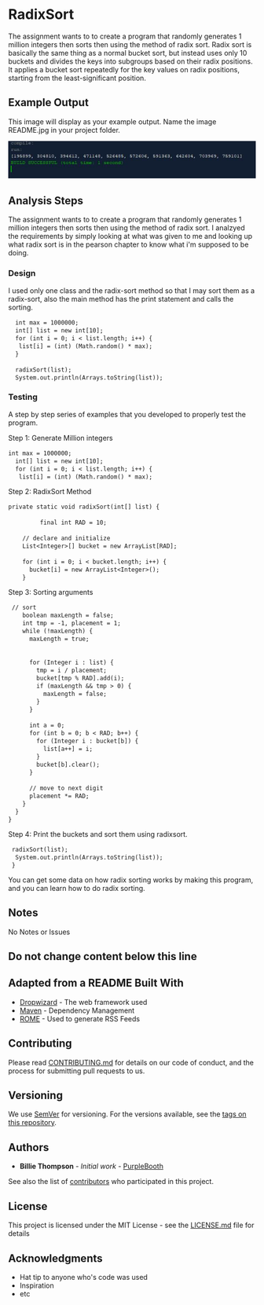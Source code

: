 # RadixSort

The assignment wants to to create a program that randomly generates 1 million integers then sorts then
using the method of radix sort. Radix sort is basically the same thing as a normal bucket sort, but instead
uses only 10 buckets and divides the keys into subgroups based on their radix positions. It applies a bucket sort repeatedly for the key values on radix positions, starting from the least-significant position.

## Example Output

This image will display as your example output. Name the image README.jpg in your project folder.

![Sample Output](README.jpg)

## Analysis Steps

The assignment wants to to create a program that randomly generates 1 million integers then sorts then
using the method of radix sort. I analzyed the requirements by simply looking at what was given to me 
and looking up what radix sort is in the pearson chapter to know what i'm supposed to be doing.

### Design

I used only one class and the radix-sort method so that I may sort them as a radix-sort, also the main method
has the print statement and calls the sorting.

```
  int max = 1000000;
  int[] list = new int[10]; 
  for (int i = 0; i < list.length; i++) {
   list[i] = (int) (Math.random() * max);
  }
  
  radixSort(list);
  System.out.println(Arrays.toString(list));
```

### Testing

A step by step series of examples that you developed to properly test the program. 

Step 1: Generate Million integers

```
int max = 1000000;
  int[] list = new int[10]; 
  for (int i = 0; i < list.length; i++) {
   list[i] = (int) (Math.random() * max);
```

Step 2: RadixSort Method

```
private static void radixSort(int[] list) {
       
         final int RAD = 10;
    
    // declare and initialize
    List<Integer>[] bucket = new ArrayList[RAD];
    
    for (int i = 0; i < bucket.length; i++) {
      bucket[i] = new ArrayList<Integer>();
    }
```

Step 3: Sorting arguments
```
 // sort
    boolean maxLength = false;
    int tmp = -1, placement = 1;
    while (!maxLength) {
      maxLength = true;
      
     
      for (Integer i : list) {
        tmp = i / placement;
        bucket[tmp % RAD].add(i);
        if (maxLength && tmp > 0) {
          maxLength = false;
        }
      }
      
      int a = 0;
      for (int b = 0; b < RAD; b++) {
        for (Integer i : bucket[b]) {
          list[a++] = i;
        }
        bucket[b].clear();
      }
      
      // move to next digit
      placement *= RAD;
    }
  }
}
```
Step 4: Print the buckets and sort them using radixsort.
```
 radixSort(list);
  System.out.println(Arrays.toString(list));
 }
```

You can get some data on how radix sorting works by making this program, and you 
can learn how to do radix sorting.

## Notes

No Notes or Issues

## Do not change content below this line
## Adapted from a README Built With

* [Dropwizard](http://www.dropwizard.io/1.0.2/docs/) - The web framework used
* [Maven](https://maven.apache.org/) - Dependency Management
* [ROME](https://rometools.github.io/rome/) - Used to generate RSS Feeds

## Contributing

Please read [CONTRIBUTING.md](https://gist.github.com/PurpleBooth/b24679402957c63ec426) for details on our code of conduct, and the process for submitting pull requests to us.

## Versioning

We use [SemVer](http://semver.org/) for versioning. For the versions available, see the [tags on this repository](https://github.com/your/project/tags). 

## Authors

* **Billie Thompson** - *Initial work* - [PurpleBooth](https://github.com/PurpleBooth)

See also the list of [contributors](https://github.com/your/project/contributors) who participated in this project.

## License

This project is licensed under the MIT License - see the [LICENSE.md](LICENSE.md) file for details

## Acknowledgments

* Hat tip to anyone who's code was used
* Inspiration
* etc
